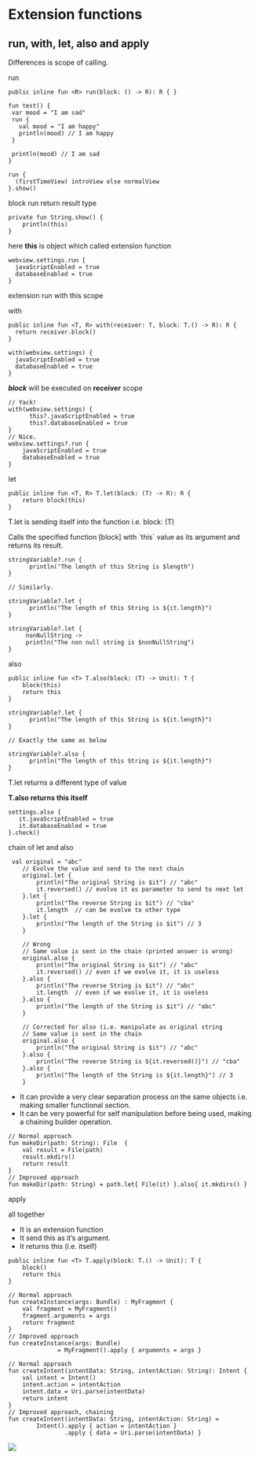 # Extension functions



## run, with, let, also and apply

Differences is scope of calling.

run

```
public inline fun <R> run(block: () -> R): R { }
```

```
fun test() {
 var mood = "I am sad"
 run {
   val mood = "I am happy"
   println(mood) // I am happy
 }

 println(mood) // I am sad
}
```

```
run {
  (firstTimeView) introView else normalView
}.show()
```

block run return result type

```
private fun String.show() {
    println(this)
}
```

here **this** is object which called extension function

```
webview.settings.run {
  javaScriptEnabled = true
  databaseEnabled = true
}
```

extension run with this scope

with

```
public inline fun <T, R> with(receiver: T, block: T.() -> R): R {
  return receiver.block()
}
```

```
with(webview.settings) {
  javaScriptEnabled = true
  databaseEnabled = true
}
```

_**block**_ will be executed on **receiver** scope

```
// Yack!
with(webview.settings) {
      this?.javaScriptEnabled = true
      this?.databaseEnabled = true
}
// Nice.
webview.settings?.run {
    javaScriptEnabled = true
    databaseEnabled = true
}
```

let

```
public inline fun <T, R> T.let(block: (T) -> R): R {
    return block(this)
}
```

T.let is sending itself into the function i.e. block: (T)

Calls the specified function \[block] with \`this\` value as its argument and returns its result.

```
stringVariable?.run {
      println("The length of this String is $length")
}

// Similarly.

stringVariable?.let {
      println("The length of this String is ${it.length}")
}

stringVariable?.let {
     nonNullString ->
     println("The non null string is $nonNullString")
}
```

also

```
public inline fun <T> T.also(block: (T) -> Unit): T {
    block(this)
    return this
}
```

```
stringVariable?.let {
      println("The length of this String is ${it.length}")
}

// Exactly the same as below

stringVariable?.also {
      println("The length of this String is ${it.length}")
}
```

T.let returns a different type of value

**T.also returns this itself**

```
settings.also {
   it.javaScriptEnabled = true
   it.databaseEnabled = true
}.check()
```

chain of let and also

```
 val original = "abc"
    // Evolve the value and send to the next chain
    original.let {
        println("The original String is $it") // "abc"
        it.reversed() // evolve it as parameter to send to next let
    }.let {
        println("The reverse String is $it") // "cba"
        it.length  // can be evolve to other type
    }.let {
        println("The length of the String is $it") // 3
    }

    // Wrong
    // Same value is sent in the chain (printed answer is wrong)
    original.also {
        println("The original String is $it") // "abc"
        it.reversed() // even if we evolve it, it is useless
    }.also {
        println("The reverse String is $it") // "abc"
        it.length  // even if we evolve it, it is useless
    }.also {
        println("The length of the String is $it") // "abc"
    }

    // Corrected for also (i.e. manipulate as original string
    // Same value is sent in the chain
    original.also {
        println("The original String is $it") // "abc"
    }.also {
        println("The reverse String is ${it.reversed()}") // "cba"
    }.also {
        println("The length of the String is ${it.length}") // 3
    }
```

* It can provide a very clear separation process on the same objects i.e. making smaller functional section.
* It can be very powerful for self manipulation before being used, making a chaining builder operation.

```
// Normal approach
fun makeDir(path: String): File  {
    val result = File(path)
    result.mkdirs()
    return result
}
// Improved approach
fun makeDir(path: String) = path.let{ File(it) }.also{ it.mkdirs() }
```

apply

all together

* It is an extension function
* It send this as it’s argument.
* It returns this (i.e. itself)

```
public inline fun <T> T.apply(block: T.() -> Unit): T {
    block()
    return this
}
```

```
// Normal approach
fun createInstance(args: Bundle) : MyFragment {
    val fragment = MyFragment()
    fragment.arguments = args
    return fragment
}
// Improved approach
fun createInstance(args: Bundle) 
              = MyFragment().apply { arguments = args }
```

```
// Normal approach
fun createIntent(intentData: String, intentAction: String): Intent {
    val intent = Intent()
    intent.action = intentAction
    intent.data = Uri.parse(intentData)
    return intent
}
// Improved approach, chaining
fun createIntent(intentData: String, intentAction: String) =
        Intent().apply { action = intentAction }
                .apply { data = Uri.parse(intentData) }
```

![](https://miro.medium.com/max/761/1\*pLNnrvgvmG6Mdi0Yw3mdPQ.png)

